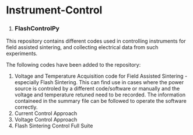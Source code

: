# Instrument-Control

1) ### FlashControlPy
This repository contains different codes used in controlling instruments for field assisted sintering, and collecting electrical data from such experiments.

The following codes have been added to the repository:

1. Voltage and Temperature Acquisition code for Field Assisted Sintering - especially Flash Sintering. This can find use in cases where the power source is controled by a different code/software or manually and the voltage and temperature retuned need to be recorded. The information containeed in the summary file can be followed to operate the software correctly.
2. Current Control Approach
3. Voltage Control Approach
4. Flash Sintering Control Full Suite

